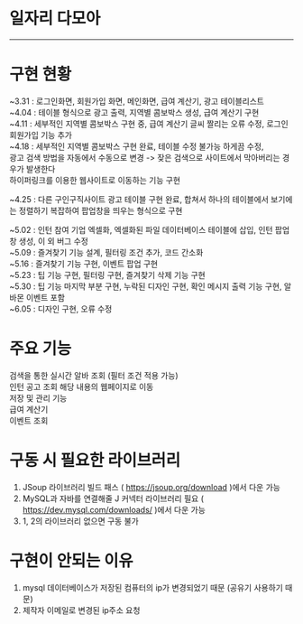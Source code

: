 # 일자리 다모아
------------------------------
# 구현 현황
~3.31 : 로그인화면, 회원가입 화면, 메인화면, 급여 계산기, 광고 테이블리스트   
~4.04 : 테이블 형식으로 광고 출력, 지역별 콤보박스 생성, 급여 계산기 구현   
~4.11 : 세부적인 지역별 콤보박스 구현 중, 급여 계산기 글씨 짤리는 오류 수정, 로그인 회원가입 기능 추가   
~4.18 : 세부적인 지역별 콤보박스 구현 완료, 테이블 수정 불가능 하게끔 수정,    
        광고 검색 방법을 자동에서 수동으로 변경 -> 잦은 검색으로 사이트에서 막아버리는 경우가 발생한다   
        하이퍼링크를 이용한 웹사이트로 이동하는 기능 구현  
           
~4.25 : 다른 구인구직사이트 광고 테이블 구현 완료, 합쳐서 하나의 테이블에서 보기에는 정렬하기 복잡하여 팝업창을 띄우는 형식으로 구현
   
~5.02 : 인턴 참여 기업 엑셀화, 엑셀화된 파일 데이터베이스 테이블에 삽입, 인턴 팝업 창 생성, 이 외 버그 수정   
~5.09 : 즐겨찾기 기능 설계, 필터링 조건 추가, 코드 간소화   
~5.16 : 즐겨찾기 기능 구현, 이벤트 팝업 구현   
~5.23 : 팁 기능 구현, 필터링 구현, 즐겨찾기 삭제 기능 구현   
~5.30 : 팁 기능 마지막 부분 구현, 누락된 디자인 구현, 확인 메시지 출력 기능 구현, 알바몬 이벤트 포함    
~6.05 : 디자인 구현, 오류 수정   

# 주요 기능   
검색을 통한 실시간 알바 조회 (필터 조건 적용 가능)     
인턴 공고 조회
해당 내용의 웹페이지로 이동   
저장 및 관리 기능   
급여 계산기   
이벤트 조회   

# 구동 시 필요한 라이브러리   
1. JSoup 라이브러리 빌드 패스 ( https://jsoup.org/download )에서 다운 가능   
2. MySQL과 자바를 연결해줄 J 커넥터 라이브러리 필요 ( https://dev.mysql.com/downloads/ )에서 다운 가능   
3. 1, 2의 라이브러리 없으면 구동 불가   

# 구현이 안되는 이유   
1. mysql 데이터베이스가 저장된 컴퓨터의 ip가 변경되었기 때문 (공유기 사용하기 때문)   
2. 제작자 이메일로 변경된 ip주소 요청    
